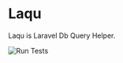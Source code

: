 # Laqu
Laqu is Laravel Db Query Helper.

![Run Tests](https://github.com/shimabox/laqu/workflows/Run%20Tests/badge.svg?branch=master)
